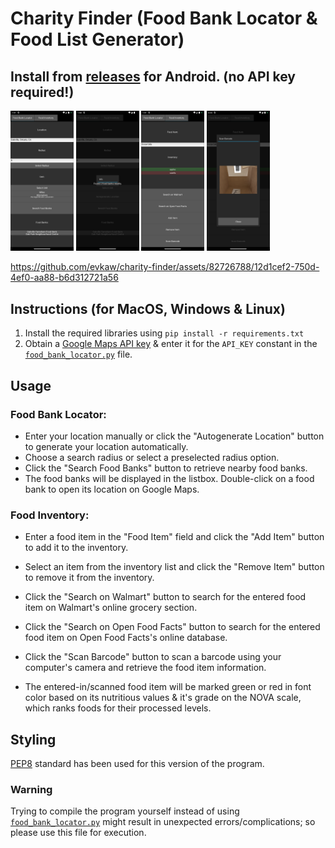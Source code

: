 # Charity Finder (Food Bank Locator & Food List Generator)

## Install from [releases](https://github.com/evkaw/charity-finder/releases/tag/release) for Android. (no API key required!)

<img src="https://github.com/evkaw/charity-finder/blob/main/image4.png" width=20% height=20%> <img src="https://github.com/evkaw/charity-finder/blob/main/image1.png" width=20% height=20%> <img src="https://github.com/evkaw/charity-finder/blob/main/image3.png" width=20% height=20%> <img src="https://github.com/evkaw/charity-finder/blob/main/image5.png" width=20% height=20%>

https://github.com/evkaw/charity-finder/assets/82726788/12d1cef2-750d-4ef0-aa88-b6d312721a56


## Instructions (for MacOS, Windows & Linux)
1. Install the required libraries using `pip install -r requirements.txt`
2. Obtain a [Google Maps API key](https://developers.google.com/maps/documentation/embed/get-api-key) & enter it for the `API_KEY` constant in the [`food_bank_locator.py`](https://github.com/evkaw/food-bank-locator/blob/main/food_bank_locator.py) file.

## Usage

### Food Bank Locator:

- Enter your location manually or click the "Autogenerate Location" button to generate your location automatically.
- Choose a search radius or select a preselected radius option.
- Click the "Search Food Banks" button to retrieve nearby food banks.
- The food banks will be displayed in the listbox. Double-click on a food bank to open its location on Google Maps.

### Food Inventory:

- Enter a food item in the "Food Item" field and click the "Add Item" button to add it to the inventory.
- Select an item from the inventory list and click the "Remove Item" button to remove it from the inventory.
- Click the "Search on Walmart" button to search for the entered food item on Walmart's online grocery section.
- Click the "Search on Open Food Facts" button to search for the entered food item on Open Food Facts's online database.
- Click the "Scan Barcode" button to scan a barcode using your computer's camera and retrieve the food item information.

- The entered-in/scanned food item will be marked green or red in font color based on its nutritious values & it's grade on the NOVA scale, which ranks foods for their processed levels.

## Styling

[PEP8](https://peps.python.org/pep-0008/) standard has been used for this version of the program.

### Warning

Trying to compile the program yourself instead of using [`food_bank_locator.py`](https://github.com/evkaw/food-bank-locator/blob/main/food_bank_locator.py) might result in unexpected errors/complications; so please use this file for execution.
